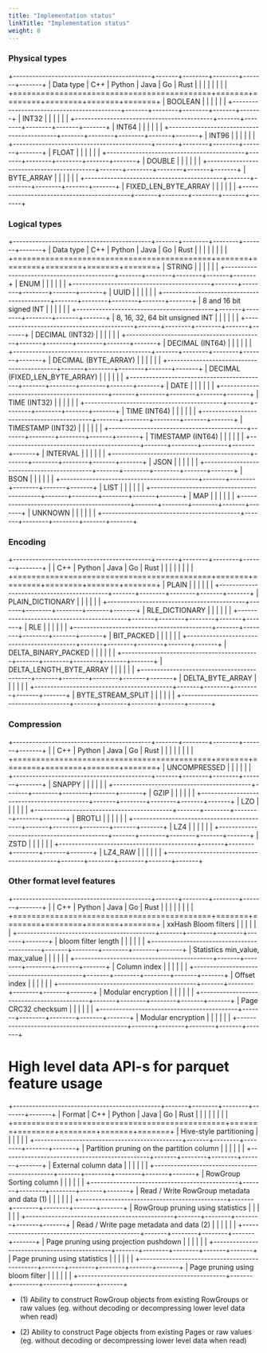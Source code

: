 ```yaml
---
title: "Implementation status"
linkTitle: "Implementation status"
weight: 8
---
```


### Physical types

+-------------------------------------------+-------+--------+--------+-------+-------+
| Data type                                 | C++   | Python | Java   | Go    | Rust  |
|                                           |       |        |        |       |       |
+===========================================+=======+========+========+=======+=======+
| BOOLEAN                                   |       |        |        |       |       |
+-------------------------------------------+-------+--------+--------+-------+-------+
| INT32                                     |       |        |        |       |       |
+-------------------------------------------+-------+--------+--------+-------+-------+
| INT64                                     |       |        |        |       |       |
+-------------------------------------------+-------+--------+--------+-------+-------+
| INT96                                     |       |        |        |       |       |
+-------------------------------------------+-------+--------+--------+-------+-------+
| FLOAT                                     |       |        |        |       |       |
+-------------------------------------------+-------+--------+--------+-------+-------+
| DOUBLE                                    |       |        |        |       |       |
+-------------------------------------------+-------+--------+--------+-------+-------+
| BYTE_ARRAY                                |       |        |        |       |       |
+-------------------------------------------+-------+--------+--------+-------+-------+
| FIXED_LEN_BYTE_ARRAY                      |       |        |        |       |       |
+-------------------------------------------+-------+--------+--------+-------+-------+

### Logical types

+-------------------------------------------+-------+--------+--------+-------+-------+
| Data type                                 | C++   | Python | Java   | Go    | Rust  |
|                                           |       |        |        |       |       |
+===========================================+=======+========+========+=======+=======+
| STRING                                    |       |        |        |       |       |
+-------------------------------------------+-------+--------+--------+-------+-------+
| ENUM                                      |       |        |        |       |       |
+-------------------------------------------+-------+--------+--------+-------+-------+
| UUID                                      |       |        |        |       |       |
+-------------------------------------------+-------+--------+--------+-------+-------+
| 8 and 16 bit signed INT                   |       |        |        |       |       |
+-------------------------------------------+-------+--------+--------+-------+-------+
| 8, 16, 32, 64 bit unsigned INT            |       |        |        |       |       |
+-------------------------------------------+-------+--------+--------+-------+-------+
| DECIMAL (INT32)                           |       |        |        |       |       |
+-------------------------------------------+-------+--------+--------+-------+-------+
| DECIMAL (INT64)                           |       |        |        |       |       |
+-------------------------------------------+-------+--------+--------+-------+-------+
| DECIMAL (BYTE_ARRAY)                      |       |        |        |       |       |
+-------------------------------------------+-------+--------+--------+-------+-------+
| DECIMAL (FIXED_LEN_BYTE_ARRAY)            |       |        |        |       |       |
+-------------------------------------------+-------+--------+--------+-------+-------+
| DATE                                      |       |        |        |       |       |
+-------------------------------------------+-------+--------+--------+-------+-------+
| TIME (INT32)                              |       |        |        |       |       |
+-------------------------------------------+-------+--------+--------+-------+-------+
| TIME (INT64)                              |       |        |        |       |       |
+-------------------------------------------+-------+--------+--------+-------+-------+
| TIMESTAMP (INT32)                         |       |        |        |       |       |
+-------------------------------------------+-------+--------+--------+-------+-------+
| TIMESTAMP (INT64)                         |       |        |        |       |       |
+-------------------------------------------+-------+--------+--------+-------+-------+
| INTERVAL                                  |       |        |        |       |       |
+-------------------------------------------+-------+--------+--------+-------+-------+
| JSON                                      |       |        |        |       |       |
+-------------------------------------------+-------+--------+--------+-------+-------+
| BSON                                      |       |        |        |       |       |
+-------------------------------------------+-------+--------+--------+-------+-------+
| LIST                                      |       |        |        |       |       |
+-------------------------------------------+-------+--------+--------+-------+-------+
| MAP                                       |       |        |        |       |       |
+-------------------------------------------+-------+--------+--------+-------+-------+
| UNKNOWN                                   |       |        |        |       |       |
+-------------------------------------------+-------+--------+--------+-------+-------+

### Encoding

+-------------------------------------------+-------+--------+--------+-------+-------+
|                                           | C++   | Python | Java   | Go    | Rust  |
|                                           |       |        |        |       |       |
+===========================================+=======+========+========+=======+=======+
| PLAIN                                     |       |        |        |       |       |
+-------------------------------------------+-------+--------+--------+-------+-------+
| PLAIN_DICTIONARY                          |       |        |        |       |       |
+-------------------------------------------+-------+--------+--------+-------+-------+
| RLE_DICTIONARY                            |       |        |        |       |       |
+-------------------------------------------+-------+--------+--------+-------+-------+
| RLE                                       |       |        |        |       |       |
+-------------------------------------------+-------+--------+--------+-------+-------+
| BIT_PACKED                                |       |        |        |       |       |
+-------------------------------------------+-------+--------+--------+-------+-------+
| DELTA_BINARY_PACKED                       |       |        |        |       |       |
+-------------------------------------------+-------+--------+--------+-------+-------+
| DELTA_LENGTH_BYTE_ARRAY                   |       |        |        |       |       |
+-------------------------------------------+-------+--------+--------+-------+-------+
| DELTA_BYTE_ARRAY                          |       |        |        |       |       |
+-------------------------------------------+-------+--------+--------+-------+-------+
| BYTE_STREAM_SPLIT                         |       |        |        |       |       |
+-------------------------------------------+-------+--------+--------+-------+-------+

### Compression

+-------------------------------------------+-------+--------+--------+-------+-------+
|                                           | C++   | Python | Java   | Go    | Rust  |
|                                           |       |        |        |       |       |
+===========================================+=======+========+========+=======+=======+
| UNCOMPRESSED                              |       |        |        |       |       |
+-------------------------------------------+-------+--------+--------+-------+-------+
| SNAPPY                                    |       |        |        |       |       |
+-------------------------------------------+-------+--------+--------+-------+-------+
| GZIP                                      |       |        |        |       |       |
+-------------------------------------------+-------+--------+--------+-------+-------+
| LZO                                       |       |        |        |       |       |
+-------------------------------------------+-------+--------+--------+-------+-------+
| BROTLI                                    |       |        |        |       |       |
+-------------------------------------------+-------+--------+--------+-------+-------+
| LZ4                                       |       |        |        |       |       |
+-------------------------------------------+-------+--------+--------+-------+-------+
| ZSTD                                      |       |        |        |       |       |
+-------------------------------------------+-------+--------+--------+-------+-------+
| LZ4_RAW                                   |       |        |        |       |       |
+-------------------------------------------+-------+--------+--------+-------+-------+

### Other format level features

+-------------------------------------------+-------+--------+--------+-------+-------+
|                                           | C++   | Python | Java   | Go    | Rust  |
|                                           |       |        |        |       |       |
+===========================================+=======+========+========+=======+=======+
| xxHash Bloom filters                      |       |        |        |       |       |
+-------------------------------------------+-------+--------+--------+-------+-------+
| bloom filter length                       |       |        |        |       |       |
+-------------------------------------------+-------+--------+--------+-------+-------+
| Statistics min_value, max_value           |       |        |        |       |       |
+-------------------------------------------+-------+--------+--------+-------+-------+
| Column index                              |       |        |        |       |       |
+-------------------------------------------+-------+--------+--------+-------+-------+
| Offset index                              |       |        |        |       |       |
+-------------------------------------------+-------+--------+--------+-------+-------+
| Modular encryption                        |       |        |        |       |       |
+-------------------------------------------+-------+--------+--------+-------+-------+
| Page CRC32 checksum                       |       |        |        |       |       |
+-------------------------------------------+-------+--------+--------+-------+-------+
| Modular encryption                        |       |        |        |       |       |
+-------------------------------------------+-------+--------+--------+-------+-------+

High level data API-s for parquet feature usage
===============================================

+----------------------------------------------+-------+--------+--------+-------+-------+
| Format                                       | C++   | Python | Java   | Go    | Rust  |
|                                              |       |        |        |       |       |
+==============================================+=======+========+========+=======+=======+
| Hive-style partitioning                      |       |        |        |       |       |
+----------------------------------------------+-------+--------+--------+-------+-------+
| Partition pruning on the partition column    |       |        |        |       |       |
+----------------------------------------------+-------+--------+--------+-------+-------+
| External column data                         |       |        |        |       |       |
+----------------------------------------------+-------+--------+--------+-------+-------+
| RowGroup Sorting column                      |       |        |        |       |       |
+----------------------------------------------+-------+--------+--------+-------+-------+
| Read / Write RowGroup metadata and data (1)  |       |        |        |       |       |
+----------------------------------------------+-------+--------+--------+-------+-------+
| RowGroup pruning using statistics            |       |        |        |       |       |
+----------------------------------------------+-------+--------+--------+-------+-------+
| Read / Write page metadata and data (2)      |       |        |        |       |       |
+----------------------------------------------+-------+--------+--------+-------+-------+
| Page pruning using projection pushdown       |       |        |        |       |       |
+----------------------------------------------+-------+--------+--------+-------+-------+
| Page pruning using statistics                |       |        |        |       |       |
+----------------------------------------------+-------+--------+--------+-------+-------+
| Page pruning using bloom filter              |       |        |        |       |       |
+----------------------------------------------+-------+--------+--------+-------+-------+

* \(1) Ability to construct RowGroup objects from existing RowGroups or raw values (eg. without decoding or decompressing lower level data when read)

* \(2) Ability to construct Page objects from existing Pages or raw values (eg. without decoding or decompressing lower level data when read)
